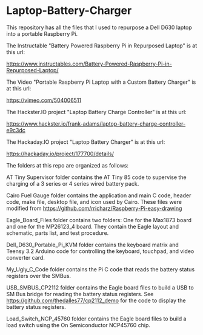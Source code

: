 # Laptop-Battery-Charger
This repository has all the files that I used to repurpose a Dell D630 laptop into a portable Raspberry Pi. 

The Instructable "Battery Powered Raspberry Pi in Repurposed Laptop" is at this url:

https://www.instructables.com/Battery-Powered-Raspberry-Pi-in-Repurposed-Laptop/

The Video "Portable Raspberry Pi Laptop with a Custom Battery Charger" is at this url:

https://vimeo.com/504006511

The Hackster.IO project "Laptop Battery Charge Controller" is at this url:

https://www.hackster.io/frank-adams/laptop-battery-charge-controller-e9c3dc

The Hackaday.IO project "Laptop Battery Charger" is at this url:

https://hackaday.io/project/177700/details/

The folders at this repo are organized as follows:

  AT Tiny Supervisor folder contains the AT Tiny 85 code to supervise the charging of a 3 series or 4 series wired battery pack.
  
  Cairo Fuel Gauge folder contains the application and main C code, header code, make file, desktop file, and icon used by Cairo. These files were modified from 
  https://github.com/rricharz/Raspberry-Pi-easy-drawing
  
  Eagle_Board_Files folder contains two folders: One for the Max1873 board and one for the MP26123_4 board. They contain the Eagle layout and schematic, parts list, and test procedure.
  
  Dell_D630_Portable_Pi_KVM folder contains the keyboard matrix and Teensy 3.2 Arduino code for controlling the keyboard, touchpad, and video converter card.
  
  My_Ugly_C_Code folder contains the Pi C code that reads the battery status registers over the SMBus.
  
  USB_SMBUS_CP2112 folder contains the Eagle board files to build a USB to SM Bus bridge for reading the battery status registers. See https://github.com/thedalles77/cp2112_demo for the code to display the battery status registers.
  
  Load_Switch_NCP_45760 folder contains the Eagle board files to build a load switch using the On Semiconductor NCP45760 chip.
